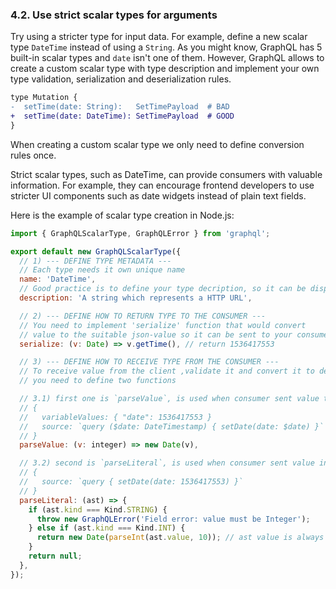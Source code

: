 ### <a name="rule-4.2"></a> 4.2. Use strict scalar types for arguments

Try using a stricter type for input data. For example, define a new scalar type `DateTime` instead of using a `String`. As you might know, GraphQL has 5 built-in scalar types and `date` isn't one of them. However, GraphQL allows to create a custom scalar type with type description and implement your own type validation, serialization and deserialization rules.

```diff
type Mutation {
-  setTime(date: String):   SetTimePayload  # BAD
+  setTime(date: DateTime): SetTimePayload  # GOOD
}
```

When creating a custom scalar type we only need to define conversion rules once.

Strict scalar types, such as DateTime, can provide consumers with valuable information. For example, they can encourage frontend developers to use stricter UI components such as date widgets instead of plain text fields.

Here is the example of scalar type creation in Node.js:

```js
import { GraphQLScalarType, GraphQLError } from 'graphql';

export default new GraphQLScalarType({
  // 1) --- DEFINE TYPE METADATA ---
  // Each type needs it own unique name
  name: 'DateTime',
  // Good practice is to define your type decription, so it can be displayed in the documentation
  description: 'A string which represents a HTTP URL',

  // 2) --- DEFINE HOW TO RETURN TYPE TO THE CONSUMER ---
  // You need to implement 'serialize' function that would convert
  // value to the suitable json-value so it can be sent to your consumer
  serialize: (v: Date) => v.getTime(), // return 1536417553

  // 3) --- DEFINE HOW TO RECEIVE TYPE FROM THE CONSUMER ---
  // To receive value from the client ,validate it and convert it to desired type/object
  // you need to define two functions

  // 3.1) first one is `parseValue`, is used when consumer sent value through GraphQL variable:
  // {
  //   variableValues: { "date": 1536417553 }
  //   source: `query ($date: DateTimestamp) { setDate(date: $date) }`
  // }
  parseValue: (v: integer) => new Date(v),

  // 3.2) second is `parseLiteral`, is used when consumer sent value in GraphQL request body:
  // {
  //   source: `query { setDate(date: 1536417553) }`
  // }
  parseLiteral: (ast) => {
    if (ast.kind === Kind.STRING) {
      throw new GraphQLError('Field error: value must be Integer');
    } else if (ast.kind === Kind.INT) {
      return new Date(parseInt(ast.value, 10)); // ast value is always in string format
    }
    return null;
  },
});
```